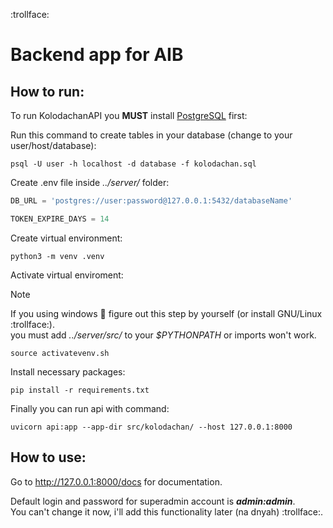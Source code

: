 :trollface:  
# Backend app for AIB

## How to run: 

To run KolodachanAPI you **MUST** install [PostgreSQL](https://www.postgresql.org/download/) first:  


Run this command to create tables in your database (change to your user/host/database):
```console
psql -U user -h localhost -d database -f kolodachan.sql
```

Create .env file inside *../server/* folder:
```python
DB_URL = 'postgres://user:password@127.0.0.1:5432/databaseName'

TOKEN_EXPIRE_DAYS = 14
``` 

Create virtual environment:
```console
python3 -m venv .venv
```

Activate virtual enviroment:
> [!NOTE]
> If you using windows :poop: figure out this step by yourself (or install GNU/Linux :trollface:).      
> you must add *../server/src/* to your *$PYTHONPATH* or imports won't work.    
```console
source activatevenv.sh
```



Install necessary packages:
```
pip install -r requirements.txt
```

Finally you can run api with command:
```
uvicorn api:app --app-dir src/kolodachan/ --host 127.0.0.1:8000
```

## How to use:
Go to <http://127.0.0.1:8000/docs> for documentation.  

Default login and password for superadmin account is ***admin:admin***.  
You can't change it now, i'll add this functionality later (na dnyah) :trollface:.  
